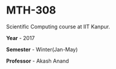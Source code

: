 # MTH-308
Scientific Computing course at IIT Kanpur.

<b>Year</b> - 2017

<b>Semester</b> - Winter(Jan-May)

<b>Professor</b> - Akash Anand

